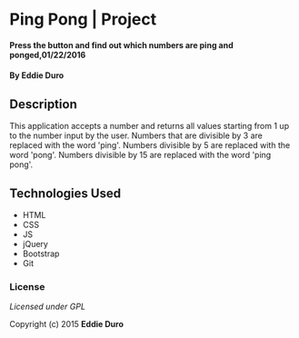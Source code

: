 # Ping Pong | Project

#### Press the button and find out which numbers are ping and ponged,01/22/2016

#### By **Eddie Duro**

## Description

This application accepts a number and returns all values starting from 1 up to the number input by the user. Numbers that are divisible by 3 are replaced with the word 'ping'. Numbers divisible by 5 are replaced with the word 'pong'. Numbers divisible by 15 are replaced with the word 'ping pong'.



## Technologies Used

* HTML
* CSS
* JS
* jQuery
* Bootstrap
* Git

### License

*Licensed under GPL*

Copyright (c) 2015 **Eddie Duro**